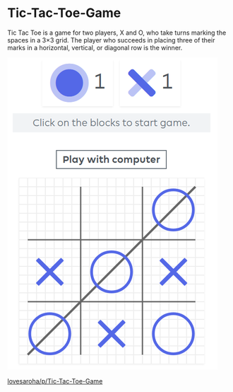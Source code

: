 # Tic-Tac-Toe-Game
 Tic Tac Toe is a game for two players, X and O, who take turns marking the spaces in a 3×3 grid. The player who succeeds in placing three of their marks in a horizontal, vertical, or diagonal row is the winner. 

![game](https://raw.githubusercontent.com/lovesaroha/gimages/main/13.png)

[lovesaroha/p/Tic-Tac-Toe-Game](https://lovesaroha.com/p/Tic-Tac-Toe-Game)